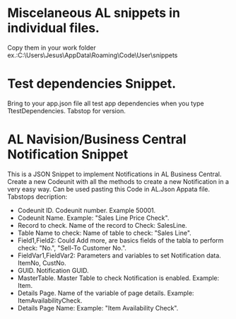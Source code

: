 # Miscelaneous AL snippets in individual files.
Copy them in your work folder ex.:C:\Users\Jesus<Your user>\AppData\Roaming\Code\User\snippets

# Test dependencies Snippet.
Bring to your app.json file all test app dependencies when you type TtestDependencies. Tabstop for version.

# AL Navision/Business Central Notification Snippet
This is a JSON Snippet to implement Notifications in AL Business Central.
Create a new Codeunit with all the methods to create a new Notification in a very easy way.
Can be used pasting this Code in AL.Json Appata  file.
Tabstops decription:
- Codeunit ID. Codeunit number. Example 50001.
- Codeunit Name. Example: "Sales Line Price Check".
- Record to check. Name of the record to Check: SalesLine.
- Table Name to check: Name of table to check: "Sales Line".
- Field1,Field2: Could Add more, are basics fields of the tabla to perform check: "No.", "Sell-To Customer No.".
- FieldVar1,FieldVar2: Parameters and variables to set Notification data. ItemNo, CustNo.
- GUID. Notification GUID.
- MasterTable. Master Table to check Notification is enabled. Example: Item.
- Details Page. Name of the variable of page details. Example: ItemAvailabilityCheck.
- Details Page Name: Example: "Item Availability Check".
